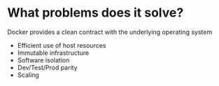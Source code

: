 # What problems does it solve?

Docker provides a clean contract with the underlying operating system

 - Efficient use of host resources
 - Immutable infrastructure
 - Software isolation
 - Dev/Test/Prod parity
 - Scaling






